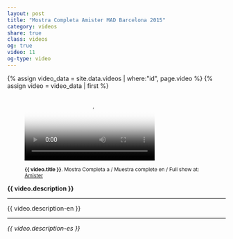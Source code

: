 ```yaml
---
layout: post
title: "Mostra Completa Amister MAD Barcelona 2015"
category: videos
share: true
class: videos
og: true
video: 11
og-type: video
---
```


{% assign video_data = site.data.videos | where:"id", page.video %}
{% assign video = video_data | first %}
<figure class="no-margin margin-bottom-1">
    <div class="embed-container embed-container_{{ video.aspect-ratio }}">
        <video id="teaser" controls preload="auto" poster="/public/video/{{ video.poster }}">
            <source src="/public/video/{{ video.source-webm}}" type='video/webm; codecs="vorbis,vp8"'>
            <source src="/public/video/{{ video.source-mp4 }}" type='video/mp4; codecs="aac,h264"'>
        </video>
    </div>
    <figcaption>
      <p><small><strong>{{ video.title }}</strong>. Mostra Completa a / Muestra complete en / Full show at: <span class="label label-info"><a href="/place/2015/06/05/amister-art-hotel/">Amister</a></span></small></p>
    </figcaption>
</figure>

<!--more-->

<p><strong>{{ video.description }}</strong></p>
<hr/>
<p>{{ video.description-en }}</p>
<hr/>
<p><em>{{ video.description-es }}</em></p>
